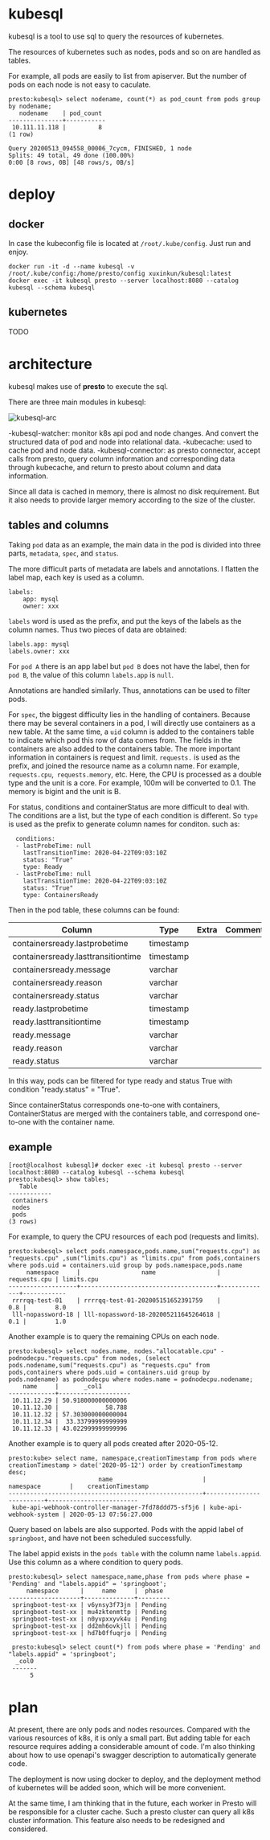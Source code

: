 # kubesql

kubesql is a tool to use sql to query the resources of kubernetes.

The resources of kubernetes such as nodes, pods and so on are handled as tables.

For example, all pods are easily to list from apiserver. But the number of pods on each node is not easy to caculate.

```
presto:kubesql> select nodename, count(*) as pod_count from pods group by nodename;
   nodename    | pod_count 
---------------+-----------
 10.111.11.118 |         8 
(1 row)

Query 20200513_094558_00006_7cycm, FINISHED, 1 node
Splits: 49 total, 49 done (100.00%)
0:00 [8 rows, 0B] [48 rows/s, 0B/s]
```

# deploy

## docker

In case the kubeconfig file is located at `/root/.kube/config`. Just run and enjoy.

```
docker run -it -d --name kubesql -v /root/.kube/config:/home/presto/config xuxinkun/kubesql:latest
docker exec -it kubesql presto --server localhost:8080 --catalog kubesql --schema kubesql
```

## kubernetes

TODO

# architecture

kubesql makes use of **presto** to execute the sql. 

There are three main modules in kubesql:

![kubesql-arc](https://xuxinkun.github.io/img/kubesql/kubesql.png)


-kubesql-watcher: monitor k8s api pod and node changes. And convert the structured data of pod and node into relational data.
-kubecache: used to cache pod and node data.
-kubesql-connector: as presto connector, accept calls from presto, query column information and corresponding data through kubecache, and return to presto about column and data information.

Since all data is cached in memory, there is almost no disk requirement. But it also needs to provide larger memory according to the size of the cluster.

## tables and columns

Taking `pod` data as an example, the main data in the pod is divided into three parts, `metadata`, `spec`, and `status`.

The more difficult parts of metadata are labels and annotations. I flatten the label map, each key is used as a column.

```
labels:
    app: mysql
    owner: xxx
```

`labels` word is used as the prefix, and put the keys of the labels as the column names. Thus two pieces of data are obtained:


``` 
labels.app: mysql
labels.owner: xxx
```

For `pod A` there is an app label but `pod B` does not have the label, then for `pod B`, the value of this column `labels.app` is `null`.


Annotations are handled similarly. Thus, annotations can be used to filter pods.

For `spec`, the biggest difficulty lies in the handling of containers. Because there may be several containers in a pod, I will directly use containers as a new table. At the same time, a `uid` column is added to the containers table to indicate which pod this row of data comes from.
The fields in the containers are also added to the containers table.
The more important information in containers is request and limit.
`requests.` is used as the prefix, and joined the resource name as a column name.
For example, `requests.cpu`,` requests.memory`, etc. Here, the CPU is processed as a double type and the unit is a core.
For example, 100m will be converted to 0.1. 
The memory is bigint and the unit is B.

For status, conditions and containerStatus are more difficult to deal with. The conditions are a list, but the type of each condition is different.
So `type` is used as the prefix to generate column names for conditon. such as:

``` 
  conditions:
  - lastProbeTime: null
    lastTransitionTime: 2020-04-22T09:03:10Z
    status: "True"
    type: Ready
  - lastProbeTime: null
    lastTransitionTime: 2020-04-22T09:03:10Z
    status: "True"
    type: ContainersReady
```

Then in the pod table, these columns can be found:

|                Column                 |   Type    | Extra | Comment |
|---------------------------------------|-----------|-------|---------|
| containersready.lastprobetime         | timestamp |       |         |
| containersready.lasttransitiontime    | timestamp |       |         |
| containersready.message               | varchar   |       |         |
| containersready.reason                | varchar   |       |         |
| containersready.status                | varchar   |       |         |
| ready.lastprobetime                   | timestamp |       |         |
| ready.lasttransitiontime              | timestamp |       |         |
| ready.message                         | varchar   |       |         |
| ready.reason                          | varchar   |       |         |
| ready.status                          | varchar   |       |         |

In this way, pods can be filtered for type ready and status True with condition "ready.status" = "True".

Since containerStatus corresponds one-to-one with containers, ContainerStatus are merged with the containers table, and correspond one-to-one with the container name.

## example

```
[root@localhost kubesql]# docker exec -it kubesql presto --server localhost:8080 --catalog kubesql --schema kubesql
presto:kubesql> show tables;
   Table    
------------
 containers 
 nodes      
 pods       
(3 rows)
```


For example, to query the CPU resources of each pod (requests and limits).


```
presto:kubesql> select pods.namespace,pods.name,sum("requests.cpu") as "requests.cpu" ,sum("limits.cpu") as "limits.cpu" from pods,containers where pods.uid = containers.uid group by pods.namespace,pods.name
     namespace     |                 name                 | requests.cpu | limits.cpu 
-------------------+--------------------------------------+--------------+------------
 rrrrqq-test-01    | rrrrqq-test-01-202005151652391759    |          0.8 |        8.0 
 lll-nopassword-18 | lll-nopassword-18-202005211645264618 |          0.1 |        1.0 
```

Another example is to query the remaining CPUs on each node.

```
presto:kubesql> select nodes.name, nodes."allocatable.cpu" - podnodecpu."requests.cpu" from nodes, (select pods.nodename,sum("requests.cpu") as "requests.cpu" from pods,containers where pods.uid = containers.uid group by pods.nodename) as podnodecpu where nodes.name = podnodecpu.nodename;
    name     |       _col1        
-------------+--------------------
 10.11.12.29 | 50.918000000000006 
 10.11.12.30 |             58.788 
 10.11.12.32 | 57.303000000000004 
 10.11.12.34 |  33.33799999999999 
 10.11.12.33 | 43.022999999999996 
```

Another example is to query all pods created after 2020-05-12.

```
presto:kube> select name, namespace,creationTimestamp from pods where creationTimestamp > date('2020-05-12') order by creationTimestamp desc;
                         name                         |        namespace        |    creationTimestamp    
------------------------------------------------------+-------------------------+-------------------------
 kube-api-webhook-controller-manager-7fd78ddd75-sf5j6 | kube-api-webhook-system | 2020-05-13 07:56:27.000 
```

Query based on labels are also supported. Pods with the appid label of `springboot`, and have not been scheduled successfully.


The label appid exists in the `pods table` with the column name `labels.appid`. Use this column as a where condition to query pods.

```
presto:kubesql> select namespace,name,phase from pods where phase = 'Pending' and "labels.appid" = 'springboot';
     namespace      |     name     |  phase  
--------------------+--------------+---------
 springboot-test-xx | v6ynsy3f73jn | Pending 
 springboot-test-xx | mu4zktenmttp | Pending 
 springboot-test-xx | n0yvpxxyvk4u | Pending 
 springboot-test-xx | dd2mh6ovkjll | Pending 
 springboot-test-xx | hd7b0ffuqrjo | Pending
 
 presto:kubesql> select count(*) from pods where phase = 'Pending' and "labels.appid" = 'springboot';
  _col0 
 -------
      5 
```

# plan

At present, there are only pods and nodes resources. Compared with the various resources of k8s, it is only a small part. 
But adding table for each resource requires adding a considerable amount of code. 
I'm also thinking about how to use openapi's swagger description to automatically generate code.


The deployment is now using docker to deploy, and the deployment method of kubernetes will be added soon, which will be more convenient.


At the same time, I am thinking that in the future, each worker in Presto will be responsible for a cluster cache. 
Such a presto cluster can query all k8s cluster information. This feature also needs to be redesigned and considered.